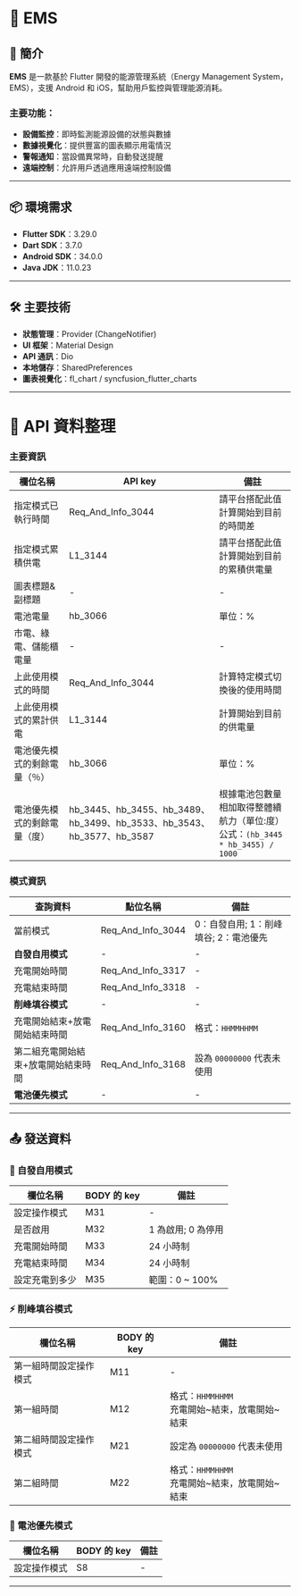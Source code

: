 # 📱 EMS

## 🚀 簡介
**EMS** 是一款基於 Flutter 開發的能源管理系統（Energy Management System，EMS），支援 Android 和 iOS，幫助用戶監控與管理能源消耗。

### 主要功能：
- **設備監控**：即時監測能源設備的狀態與數據
- **數據視覺化**：提供豐富的圖表顯示用電情況
- **警報通知**：當設備異常時，自動發送提醒
- **遠端控制**：允許用戶透過應用遠端控制設備

---

## 📦 環境需求
- **Flutter SDK**：3.29.0
- **Dart SDK**：3.7.0
- **Android SDK**：34.0.0
- **Java JDK**：11.0.23

---

## 🛠️ 主要技術
- **狀態管理**：Provider (ChangeNotifier)
- **UI 框架**：Material Design
- **API 通訊**：Dio
- **本地儲存**：SharedPreferences
- **圖表視覺化**：fl_chart / syncfusion_flutter_charts

---

# 📡 API 資料整理

### 主要資訊
| 欄位名稱 | API key | 備註 | 
| --- | --- | --- | 
| 指定模式已執行時間 | Req_And_Info_3044 | 請平台搭配此值計算開始到目前的時間差 | 
| 指定模式累積供電 | L1_3144 | 請平台搭配此值計算開始到目前的累積供電量 | 
| 圖表標題&副標題 | - | - | 
| 電池電量 | hb_3066 | 單位：% | 
| 市電、綠電、儲能櫃電量 | - | - | 
| 上此使用模式的時間 | Req_And_Info_3044 | 計算特定模式切換後的使用時間 | 
| 上此使用模式的累計供電 | L1_3144 | 計算開始到目前的供電量 | 
| 電池優先模式的剩餘電量（％） | hb_3066 | 單位：% | 
| 電池優先模式的剩餘電量（度） | hb_3445、hb_3455、hb_3489、hb_3499、hb_3533、hb_3543、hb_3577、hb_3587 | 根據電池包數量相加取得整體續航力（單位:度）<br>公式：`(hb_3445 * hb_3455) / 1000` | 

### 模式資訊
| **查詢資料** | 點位名稱 | 備註 | 
| --- | --- | --- | 
| 當前模式 | Req_And_Info_3044 | 0：自發自用; 1：削峰填谷; 2：電池優先 | 
| **自發自用模式** | - | - | 
| 充電開始時間 | Req_And_Info_3317 | - | 
| 充電結束時間 | Req_And_Info_3318 | - | 
| **削峰填谷模式** | - | - | 
| 充電開始結束+放電開始結束時間 | Req_And_Info_3160 | 格式：`HHMMHHMM` | 
| 第二組充電開始結束+放電開始結束時間 | Req_And_Info_3168 | 設為 `00000000` 代表未使用 | 
| **電池優先模式** | - | - | 

---

## 📤 發送資料

### 🔌 自發自用模式
| 欄位名稱 | BODY 的 key | 備註 | 
| --- | --- | --- | 
| 設定操作模式 | M31 | - | 
| 是否啟用 | M32 | 1 為啟用; 0 為停用 | 
| 充電開始時間 | M33 | 24 小時制 | 
| 充電結束時間 | M34 | 24 小時制 | 
| 設定充電到多少 | M35 | 範圍：0 ~ 100% | 

### ⚡ 削峰填谷模式
| 欄位名稱 | BODY 的 key | 備註 | 
| --- | --- | --- | 
| 第一組時間設定操作模式 | M11 | - | 
| 第一組時間 | M12 | 格式：`HHMMHHMM`<br>充電開始~結束，放電開始~結束 | 
| 第二組時間設定操作模式 | M21 | 設定為 `00000000` 代表未使用 | 
| 第二組時間 | M22 | 格式：`HHMMHHMM`<br>充電開始~結束，放電開始~結束 | 

### 🔋 電池優先模式
| 欄位名稱 | BODY 的 key | 備註 | 
| --- | --- | --- | 
| 設定操作模式 | S8 | - | 

---
